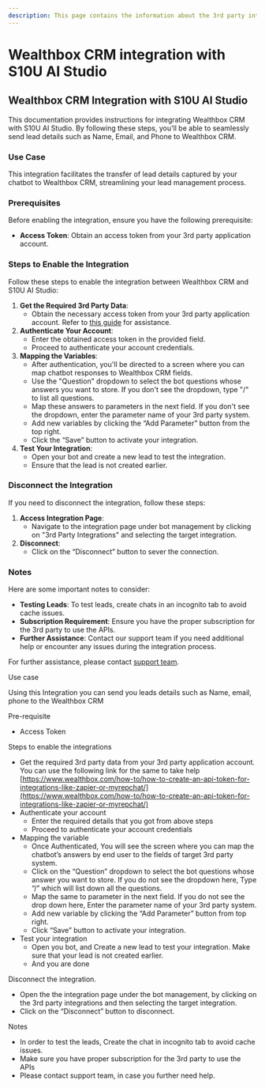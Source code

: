 ```yaml
---
description: This page contains the information about the 3rd party integrations.
---
```


# Wealthbox CRM integration with S10U AI Studio

## Wealthbox CRM Integration with S10U AI Studio

This documentation provides instructions for integrating Wealthbox CRM with S10U AI Studio. By following these steps, you'll be able to seamlessly send lead details such as Name, Email, and Phone to Wealthbox CRM.

### Use Case

This integration facilitates the transfer of lead details captured by your chatbot to Wealthbox CRM, streamlining your lead management process.

### Prerequisites

Before enabling the integration, ensure you have the following prerequisite:

* **Access Token**: Obtain an access token from your 3rd party application account.

### Steps to Enable the Integration

Follow these steps to enable the integration between Wealthbox CRM and S10U AI Studio:

1. **Get the Required 3rd Party Data**:
   * Obtain the necessary access token from your 3rd party application account. Refer to [this guide](https://www.wealthbox.com/how-to/how-to-create-an-api-token-for-integrations-like-zapier-or-myrepchat/) for assistance.
2. **Authenticate Your Account**:
   * Enter the obtained access token in the provided field.
   * Proceed to authenticate your account credentials.
3. **Mapping the Variables**:
   * After authentication, you'll be directed to a screen where you can map chatbot responses to Wealthbox CRM fields.
   * Use the "Question" dropdown to select the bot questions whose answers you want to store. If you don't see the dropdown, type "/" to list all questions.
   * Map these answers to parameters in the next field. If you don't see the dropdown, enter the parameter name of your 3rd party system.
   * Add new variables by clicking the “Add Parameter” button from the top right.
   * Click the “Save” button to activate your integration.
4. **Test Your Integration**:
   * Open your bot and create a new lead to test the integration.
   * Ensure that the lead is not created earlier.

### Disconnect the Integration

If you need to disconnect the integration, follow these steps:

1. **Access Integration Page**:
   * Navigate to the integration page under bot management by clicking on "3rd Party Integrations" and selecting the target integration.
2. **Disconnect**:
   * Click on the “Disconnect” button to sever the connection.

### Notes

Here are some important notes to consider:

* **Testing Leads**: To test leads, create chats in an incognito tab to avoid cache issues.
* **Subscription Requirement**: Ensure you have the proper subscription for the 3rd party to use the APIs.
* **Further Assistance**: Contact our support team if you need additional help or encounter any issues during the integration process.

For further assistance, please contact [support team](mailto:support@example.com).

Use case

Using this Integration you can send you leads details such as Name, email, phone to the Wealthbox CRM

Pre-requisite

* Access Token

Steps to enable the integrations

* Get the required 3rd party data from your 3rd party application account. You can use the following link for the same to take help [https://www.wealthbox.com/how-to/how-to-create-an-api-token-for-integrations-like-zapier-or-myrepchat/](https://www.wealthbox.com/how-to/how-to-create-an-api-token-for-integrations-like-zapier-or-myrepchat/)
* Authenticate your account
  * Enter the required details that you got from above steps
  * Proceed to authenticate your account credentials
* Mapping the variable
  * Once Authenticated, You will see the screen where you can map the chatbot’s answers by end user to the fields of target 3rd party system.
  * Click on the “Question” dropdown to select the bot questions whose answer you want to store. If you do not see the dropdown here, Type “/” which will list down all the questions.
  * Map the same to parameter in the next field. If you do not see the drop down here, Enter the parameter name of your 3rd party system.
  * Add new variable by clicking the “Add Parameter” button from top right.
  * Click “Save” button to activate your integration.
* Test your integration
  * Open you bot, and Create a new lead to test your integration. Make sure that your lead is not created earlier.
  * And you are done

Disconnect the integration.

* Open the the integration page under the bot management, by clicking on the 3rd party integrations and then selecting the target integration.
* Click on the “Disconnect” button to disconnect.

Notes

* In order to test the leads, Create the chat in incognito tab to avoid cache issues.
* Make sure you have proper subscription for the 3rd party to use the APIs
* Please contact support team, in case you further need help.
